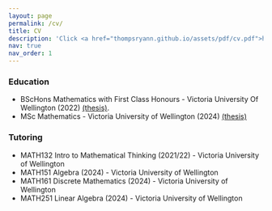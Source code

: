 ```yaml
---
layout: page
permalink: /cv/
title: CV
description: 'Click <a href="thompsryann.github.io/assets/pdf/cv.pdf">here</a> for a full copy of my CV.'
nav: true
nav_order: 1
---
```


<h3> Education </h3>

- BScHons Mathematics with First Class Honours - Victoria University Of Wellington (2022) <a href="thompsryann.github.io/assets/pdf/honoursthesis.pdf">(thesis)</a>.
- MSc Mathematics - Victoria University of Wellington (2024) <a href="/assets/pdf/mscthesis.pdf">(thesis)</a> 

<h3> Tutoring </h3>

- MATH132 Intro to Mathematical Thinking (2021/22) - Victoria University of Wellington
- MATH151 Algebra (2024) - Victoria University of Wellington
- MATH161 Discrete Mathematics (2024) - Victoria University of Wellington
- MATH251 Linear Algebra (2024) - Victoria University of Wellington

